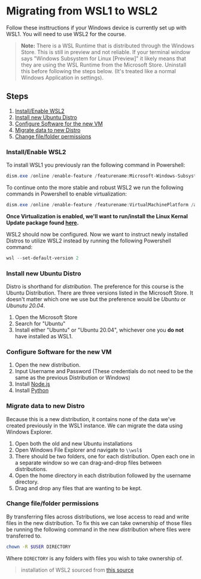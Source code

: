 # Migrating from WSL1 to WSL2

Follow these insttructions if your Windows device is currently set up with WSL1.
You will need to use WSL2 for the course.

> **Note:** There is a WSL Runtime that is distributed through the Windows
> Store. This is still in preview and not reliable. If your terminal window says
> "Windows Subsystem for Linux [Preview]" it likely means that they are using
> the WSL Runtime from the Microsoft Store. Uninstall this before following the
> steps below. (It's treated like a normal Windows Application in settings).

## Steps
1. [Install/Enable WSL2](./migrating-to-wsl2.md/#installenable-wsl2)
2. [Install new Ubuntu Distro](./migrating-to-wsl2.md/#Install-new-Ubuntu-Distro)
3. [Configure Software for the new VM](./migrating-to-wsl2.md/#Configure-Software-for-the-new-VM)
4. [Migrate data to new Distro](./migrating-to-wsl2.md/#Migrate-data-to-new-Distro)
5. [Change file/folder permissions](./migrating-to-wsl2.md/#change-filefolder-permissions)

### Install/Enable WSL2
To install WSL1 you previously ran the following command in Powershell:
```Powershell
dism.exe /online /enable-feature /featurename:Microsoft-Windows-Subsystem-Linux /all /norestart
```

To continue onto the more stable and robust WSL2 we run the following commands
in Powershell to enable virtualization:

```Powershell
dism.exe /online /enable-feature /featurename:VirtualMachinePlatform /all /norestart
```

**Once Virtualization is enabled, we'll want to run/install the Linux Kernal
Update package found [here].**

WSL2 should now be configured. Now we want to instruct newly installed Distros
to utilize WSL2 instead by running the following Powershell command:

```Powershell
wsl --set-default-version 2
```

### Install new Ubuntu Distro
Distro is shorthand for *distribution*. The preference for this course is the
Ubuntu Distribution. There are three versions listed in the Microsoft Store. It
doesn't matter which one we use but the preference would be *Ubuntu* or *Ubunutu
20.04*.

1. Open the Microsoft Store
2. Search for "Ubuntu"
3. Install either "Ubuntu" or "Ubuntu 20.04", whichever one you **do not** have
   installed as WSL1.

### Configure Software for the new VM
1. Open the new distribution.
2. Input Username and Password (These credentials do not need to be the same as
   the previous Distribution or Windows)
3. Install [Node.js](./nodejs-setup.md)
4. Install [Python](./python-setup.md)

### Migrate data to new Distro
Because this is a new distribution, it contains none of the data we've created
previously in the WSL1 instance. We can migrate the data using Windows Explorer.

1. Open both the old and new Ubuntu installations
2. Open Windows File Explorer and navigate to `\\wsl$`
3. There should be two folders, one for each distribution. Open each one in a
   separate window so we can drag-and-drop files between distributions.
4. Open the home directory in each distribution followed by the username
   directory.
5. Drag and drop any files that are wanting to be kept.

### Change file/folder permissions
By transferring files across distributions, we lose access to read and write
files in the new distribution. To fix this we can take ownership of those files
be running the following command in the new distribution where files were
transferred to.

```bash
chown -R $USER DIRECTORY
```

Where `DIRECTORY` is any folders with files you wish to take ownership of.


> installation of WSL2 sourced from [this source]


[here]: https://wslstorestorage.blob.core.windows.net/wslblob/wsl_update_x64.msi
[this source]: https://docs.microsoft.com/en-us/windows/wsl/install-manual
